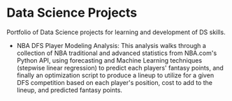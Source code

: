 # Data Science Projects
 Portfolio of Data Science projects for learning and development of DS skills.

- NBA DFS Player Modeling Analysis: This analysis walks through a collection of NBA traditional and advanced statistics from NBA.com's Python API, using forecasting and Machine Learning techniques (stepwise linear regression) to predict each players' fantasy points, and finally an optimization script to produce a lineup to utilize for a given DFS competition based on each player's position, cost to add to the lineup, and predicted fantasy points.
